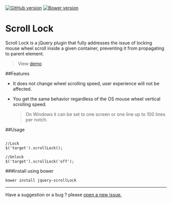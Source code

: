 [![GitHub version](https://badge.fury.io/gh/MohammadYounes%2Fjquery-scrollLock.svg)](http://badge.fury.io/gh/MohammadYounes%2Fjquery-scrollLock) [![Bower version](https://badge.fury.io/bo/jquery-scrollLock.svg)](http://badge.fury.io/bo/jquery-scrollLock)

Scroll Lock 
=================

Scroll Lock is a jQuery plugin that fully addresses the issue of locking mouse wheel scroll inside a given container, preventing it from propagating to parent element.

> View [demo](http://mohammadyounes.github.io/jquery-scrollLock/example/)

##Features

* It does not change wheel scrolling speed, user experience will not be affected. 
* You get the same behavior regardless of the OS mouse wheel vertical scrolling speed.

  > On Windows it can be set to one screen or one line up to 100 lines per notch.


##Usage

```

//Lock
$('target').scrollLock();

//Unlock
$('target').scrollLock('off');

```

###Install using bower
```
bower install jquery-scrollLock
```

------

Have a suggestion or a bug ? please [open a new issue.](https://github.com/MohammadYounes/jquery-scrollLock/issues?state=open)
